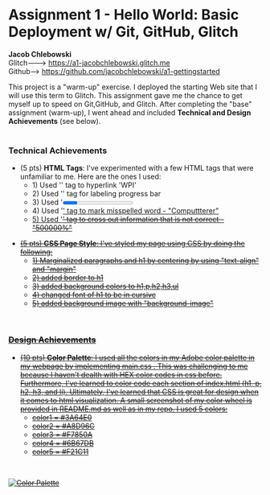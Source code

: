 Assignment 1 - Hello World: Basic Deployment w/ Git, GitHub, Glitch
===

<b>Jacob Chlebowski</b> <br>
Glitch---> https://a1-jacobchlebowski.glitch.me <br>
Github--> https://github.com/jacobchlebowski/a1-gettingstarted

This project is a "warm-up" exercise. I deployed the starting Web site that I will use this term to Glitch.
This assignment gave me the chance to get myself up to speed on Git,GitHub, and Glitch.
After completing the "base" assignment (warm-up), I went ahead and included **Technical and Design Achievements** (see below).
<br>
<br>



### Technical Achievements
- (5 pts) **HTML Tags**:
I've experimented with a few HTML tags that were unfamiliar to me. Here are the ones I used: <ul>
  <li>1) Used '<a>' tag to hyperlink 'WPI'</li> 
  <li>2) Used '<label>' tag for labeling progress bar</li>
  <li>3) Used '<progress>' tag for make progress bar</li> 
  <li>4) Used '<u>' tag to mark misspelled word - "Computtterer"</li>
  <li>5) Used '<s>' tag to cross out information that is not correct - "500000%"</li> 
</ul>
 

- (5 pts) **CSS Page Style**:
I've styled my page using CSS by doing the following: <ul>
  <li>1) Marginalized paragraphs and h1 by centering by using "text-align" and "margin"</li>
  <li>2) added border to h1</li>
  <li>3) added background colors to h1,p,h2,h3,ul</li>
  <li>4) changed font of h1 to be in cursive</li>
  <li>5) added background image with "background-image"</li>
</ul>
<br>



### Design Achievements
- (10 pts) **Color Palette**: I used all the colors in my Adobe color palette in my webpage by implementing main.css . This was challenging to me because I haven't dealth with HEX color codes in css before. Furthermore, I've learned to color code each section of index.html (h1, p, h2, h3, and li). Ultimately, I've learned that CSS is great for design when it comes to html visualization. A small screenshot of my color wheel is provided in README.md as well as in my repo. I used 5 colors: <ul>
  <li>color1 = #3A64E0</li>
  <li>color2 = #A8D96C</li>
  <li>color3 = #F7850A</li>
  <li>color4 = #6B67DB</li>
  <li>color5 = #F21C11</li>
</ul>
<br>

![**Color Palette**](https://github.com/jacobchlebowski/a1-gettingstarted/blob/main/color-palette.png?raw=true)




